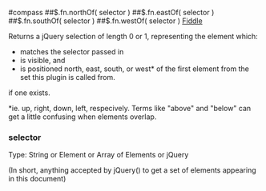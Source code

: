 #compass
##$.fn.northOf( selector )
##$.fn.eastOf( selector )
##$.fn.southOf( selector )
##$.fn.westOf( selector )
[Fiddle]()

Returns a jQuery selection of length 0 or 1, representing the element which:

- matches the selector passed in
- is visible, and
- is positioned north, east, south, or west* of the first element from the set this plugin is called from.

if one exists.

*ie. up, right, down, left, respecively. Terms like "above" and "below" can get a little confusing when elements overlap.

### selector
Type: String or Element or Array of Elements or jQuery

(In short, anything accepted by jQuery() to get a set of elements appearing in this document)